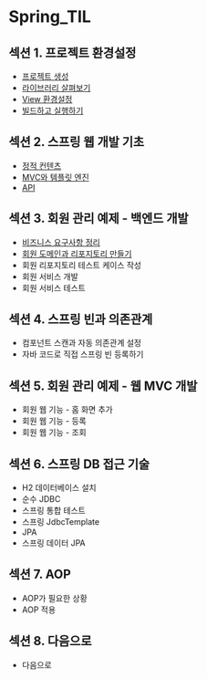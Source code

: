 # Spring_TIL

## 섹션 1. 프로젝트 환경설정
- [프로젝트 생성](TIL/section1_1/README.md)
- [라이브러리 살펴보기](TIL/section1_2/README.md)
- [View 환경설정](TIL/section1_3/README.md)
- [빌드하고 실행하기](TIL/section1_4/README.md)

## 섹션 2. 스프링 웹 개발 기초
- [정적 컨텐츠](TIL/section2_1/README.md)
- [MVC와 템플릿 엔진](TIL/section2_2/README.md)
- [API](TIL/section2_3/README.md)

## 섹션 3. 회원 관리 예제 - 백엔드 개발
- [비즈니스 요구사항 정리](TIL/section3_1/README.md)
- [회원 도메인과 리포지토리 만들기](TIL/section3_2/README.md)
- 회원 리포지토리 테스트 케이스 작성
- 회원 서비스 개발
- 회원 서비스 테스트

## 섹션 4. 스프링 빈과 의존관계
- 컴포넌트 스캔과 자동 의존관계 설정
- 자바 코드로 직접 스프링 빈 등록하기

## 섹션 5. 회원 관리 예제 - 웹 MVC 개발
- 회원 웹 기능 - 홈 화면 추가
- 회원 웹 기능 - 등록
- 회원 웹 기능 - 조회

## 섹션 6. 스프링 DB 접근 기술
- H2 데이터베이스 설치
- 순수 JDBC
- 스프링 통합 테스트
- 스프링 JdbcTemplate
- JPA
- 스프링 데이터 JPA

## 섹션 7. AOP
- AOP가 필요한 상황
- AOP 적용

## 섹션 8. 다음으로
- 다음으로